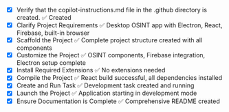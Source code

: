 <!-- Use this file to provide workspace-specific custom instructions to Copilot. For more details, visit https://code.visualstudio.com/docs/copilot/copilot-customization#_use-a-githubcopilotinstructionsmd-file -->
- [x] Verify that the copilot-instructions.md file in the .github directory is created. ✅ Created
- [x] Clarify Project Requirements ✅ Desktop OSINT app with Electron, React, Firebase, built-in browser
- [x] Scaffold the Project ✅ Complete project structure created with all components
- [x] Customize the Project ✅ OSINT components, Firebase integration, Electron setup complete
- [x] Install Required Extensions ✅ No extensions needed
- [x] Compile the Project ✅ React build successful, all dependencies installed
- [x] Create and Run Task ✅ Development task created and running
- [x] Launch the Project ✅ Application starting in development mode
- [x] Ensure Documentation is Complete ✅ Comprehensive README created
